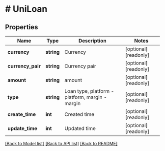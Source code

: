 # # UniLoan

## Properties

Name | Type | Description | Notes
------------ | ------------- | ------------- | -------------
**currency** | **string** | Currency | [optional] [readonly] 
**currency_pair** | **string** | Currency pair | [optional] [readonly] 
**amount** | **string** | amount | [optional] [readonly] 
**type** | **string** | Loan type, platform - platform, margin - margin | [optional] [readonly] 
**create_time** | **int** | Created time | [optional] [readonly] 
**update_time** | **int** | Updated time | [optional] [readonly] 

[[Back to Model list]](../../README.md#documentation-for-models) [[Back to API list]](../../README.md#documentation-for-api-endpoints) [[Back to README]](../../README.md)
